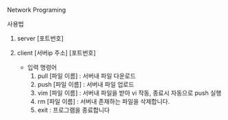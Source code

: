 Network Programing

사용법
1. server [포트번호]

2. client [서버ip 주소] [포트번호]
    - 입력 명령어
        1. pull [파일 이름] : 서버내 파일 다운로드
        2. push [파일 이름] : 서버내 파일 업로드
        3. vim [파일 이름] : 서버내 파일을 받아 vi 작동, 종료시 자동으로 push 실행
        4. rm [파일 이름] : 서버내 존재하는 파일을 삭제합니다.
        5. exit : 프로그램을 종료합니다
